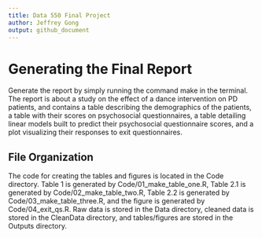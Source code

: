 ```yaml
---
title: Data 550 Final Project
author: Jeffrey Gong
output: github_document
---
```

# Generating the Final Report

Generate the report by simply running the command make in the terminal. The report is about a study on the effect of a dance intervention on PD patients, and contains a table describing the demographics of the patients, a table with their scores on psychosocial questionnaires, a table detailing linear models built to predict their psychosocial questionnaire scores, and a plot visualizing their responses to exit questionnaires.

## File Organization

The code for creating the tables and figures is located in the Code directory. Table 1 is generated by Code/01_make_table_one.R, Table 2.1 is generated by Code/02_make_table_two.R, Table 2.2 is generated by Code/03_make_table_three.R, and the figure is generated by Code/04_exit_qs.R. Raw data is stored in the Data directory, cleaned data is stored in the CleanData directory, and tables/figures are stored in the Outputs directory.

